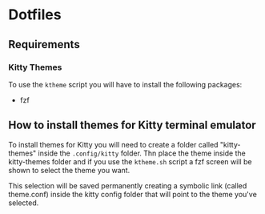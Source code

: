 # Dotfiles
## Requirements
### Kitty Themes
To use the ```ktheme``` script you will have to install the following packages:
- fzf

## How to install themes for Kitty terminal emulator
To install themes for Kitty you will need to create a folder called "kitty-themes" inside the ```.config/kitty``` folder. Thn place the theme inside the kitty-themes folder and if you use the ```ktheme.sh``` script a fzf screen will be shown to select the theme you want.

This selection will be saved permanently creating a symbolic link (called theme.conf) inside the kitty config folder that will point to the theme you've selected.